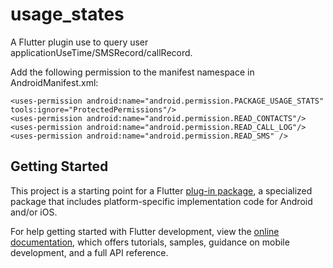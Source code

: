 # usage_states

A  Flutter plugin use to query user applicationUseTime/SMSRecord/callRecord.

Add the following permission to the manifest namespace in AndroidManifest.xml:
```    <uses-permission android:name="android.permission.READ_PHONE_STATE" />
<uses-permission android:name="android.permission.PACKAGE_USAGE_STATS" tools:ignore="ProtectedPermissions"/>
<uses-permission android:name="android.permission.READ_CONTACTS"/>
<uses-permission android:name="android.permission.READ_CALL_LOG"/>
<uses-permission android:name="android.permission.READ_SMS" />
```
## Getting Started

This project is a starting point for a Flutter
[plug-in package](https://flutter.dev/developing-packages/),
a specialized package that includes platform-specific implementation code for
Android and/or iOS.

For help getting started with Flutter development, view the
[online documentation](https://flutter.dev/docs), which offers tutorials,
samples, guidance on mobile development, and a full API reference.

